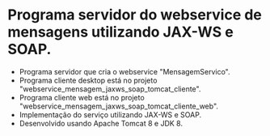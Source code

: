 # Programa servidor do webservice de mensagens utilizando JAX-WS e SOAP.

- Programa servidor que cria o webservice "MensagemServico".
- Programa cliente desktop está no projeto "webservice_mensagem_jaxws_soap_tomcat_cliente".
- Programa cliente web está no projeto "webservice_mensagem_jaxws_soap_tomcat_cliente_web".
- Implementação do serviço utilizando JAX-WS e SOAP.
- Desenvolvido usando Apache Tomcat 8 e JDK 8.